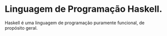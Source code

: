 # Linguagem de Programação Haskell.
Haskell é uma linguagem de programação puramente funcional, de propósito geral.
